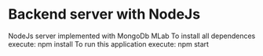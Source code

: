 # Backend server with NodeJs
NodeJs server implemented with MongoDb MLab
To install all dependences execute: npm install
To run this application execute: npm start
